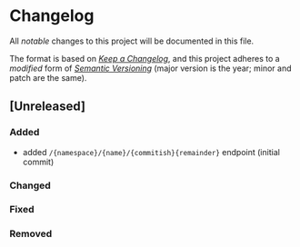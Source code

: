 # Changelog

All _notable_ changes to this project will be documented in this file.

The format is based on _[Keep a Changelog][keepachangelog]_,
and this project adheres to a _modified_ form of _[Semantic Versioning][semver]_
(major version is the year; minor and patch are the same).


## [Unreleased]

### Added
- added `/{namespace}/{name}/{commitish}{remainder}` endpoint (initial commit)
### Changed

### Fixed

### Removed

[keepachangelog]: https://keepachangelog.com/en/1.0.0/
[semver]: https://semver.org/spec/v2.0.0.html
